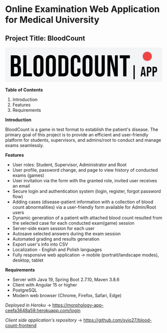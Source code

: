 #  Online Examination Web Application for Medical University
## Project Title: BloodCount
![alt text](https://github.com/syio27/blood-count-backend/blob/main/BClogo.png)

**Table of Contents**
1. Introduction
2. Features
3. Requirements

**Introduction**
  
  BloodCount is a game in test format to establish the patient's disease. The primary goal of this project is to provide an efficient and user-friendly platform for students, supervisors, and admins/root to conduct and manage exams seamlessly.
  
**Features**
- User roles: Student, Supervisor, Administrator and Root
- User profile, password change, and page to view history of conducted exams (games)
- User invitation via the form with the granted role, invited user receives an email
- Secure login and authentication system (login, register, forgot password flow)
- Adding cases (disease-patient information with a collection of blood count abnormalities) via a user-friendly form available for Admin/Root users
- Dynamic generation of a patient with attached blood count resulted from the selected case for each conducted exam(game) session
- Server-side exam session for each user
- Autosave selected answers during the exam session
- Automated grading and results generation
- Export user's info into CSV
- Localization - English and Polish languages
- Fully responsive web application -> mobile (portrait/landscape modes), desktop, tablet

**Requirements**
- Server with Java 19, Spring Boot 2.7.10, Maven 3.8.6
- Client with Angular 15 or higher
- PostgreSQL
- Modern web browser (Chrome, Firefox, Safari, Edge)

*Deployed in Heroku* -> https://morphology-app-ceefa3648a59.herokuapp.com/login

*Client side application's repository* -> https://github.com/syio27/blood-count-frontend
